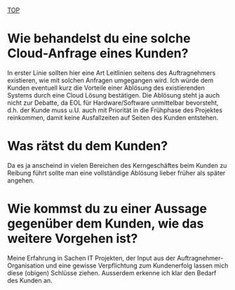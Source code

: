[TOP](../../)

# Wie behandelst du eine solche Cloud-Anfrage eines Kunden?

In erster Linie sollten hier eine Art Leitlinien seitens des Auftragnehmers existieren, wie
mit solchen Anfragen umgegangen wird. Ich würde dem Kunden eventuell kurz die Vorteile einer
Ablösung des existierenden Systems durch eine Cloud Lösung bestätigen. Die Ablösung steht ja auch
nicht zur Debatte, da EOL für Hardware/Software unmittelbar bevorsteht, d.h. der Kunde muss u.U.
auch mit Priorität in die Frühphase des Projektes reinkommen, damit keine Ausfallzeiten auf Seiten
des Kunden entstehen. 

# Was rätst du dem Kunden?

Da es ja anscheind in vielen Bereichen des Kerngeschäftes beim Kunden zu Reibung führt sollte 
man eine vollständige Ablösung lieber früher als später angehen.

# Wie kommst du zu einer Aussage gegenüber dem Kunden, wie das weitere Vorgehen ist?

Meine Erfahrung in Sachen IT Projekten, der Input aus der Auftragnehmer-Organisation und eine
gewisse Verpflichtung zum Kundenerfolg lassen mich diese (obigen) Schlüsse ziehen. Ausserdem
erkenne ich klar den Bedarf des Kunden an.
